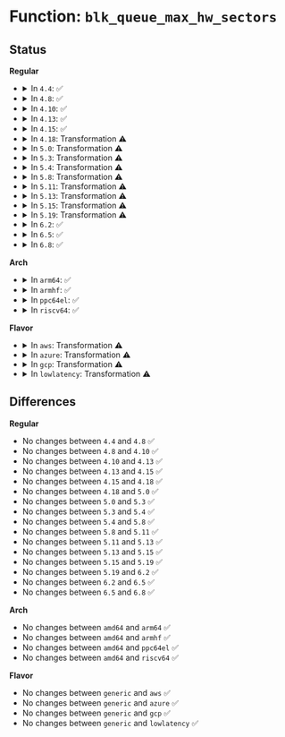 # Function: <code>blk_queue_max_hw_sectors</code>

## Status
<b>Regular</b>
<ul>
<li>
<details>
<summary>In <code>4.4</code>: ✅</summary>

```c
void blk_queue_max_hw_sectors(struct request_queue *q, unsigned int max_hw_sectors);
```

**Collision:** Unique Global

**Inline:** No

**Transformation:** False

**Instances:**

```
In block/blk-settings.c (ffffffff813be460)
Location: block/blk-settings.c:237
Inline: False
Direct callers:
  - drivers/block/brd.c:brd_alloc
  - drivers/block/virtio_blk.c:virtblk_probe
  - drivers/block/xen-blkfront.c:xlvbd_alloc_gendisk
  - drivers/scsi/scsi_lib.c:__scsi_init_queue
  - drivers/scsi/scsi_scan.c:scsi_probe_and_add_lun
  - drivers/scsi/scsi_scan.c:scsi_probe_and_add_lun
  - drivers/ata/libata-scsi.c:ata_scsi_dev_config
```
**Symbols:**

```
ffffffff813be460-ffffffff813be4db: blk_queue_max_hw_sectors (STB_GLOBAL)
```
</details>
</li>
<li>
<details>
<summary>In <code>4.8</code>: ✅</summary>

```c
void blk_queue_max_hw_sectors(struct request_queue *q, unsigned int max_hw_sectors);
```

**Collision:** Unique Global

**Inline:** No

**Transformation:** False

**Instances:**

```
In block/blk-settings.c (ffffffff814023e0)
Location: block/blk-settings.c:237
Inline: False
Direct callers:
  - drivers/block/brd.c:brd_alloc
  - drivers/block/virtio_blk.c:virtblk_probe
  - drivers/block/xen-blkfront.c:blkif_set_queue_limits
  - drivers/scsi/scsi_lib.c:__scsi_init_queue
  - drivers/scsi/scsi_scan.c:scsi_probe_and_add_lun
  - drivers/scsi/scsi_scan.c:scsi_probe_and_add_lun
  - drivers/ata/libata-scsi.c:ata_scsi_dev_config
```
**Symbols:**

```
ffffffff814023e0-ffffffff8140245b: blk_queue_max_hw_sectors (STB_GLOBAL)
```
</details>
</li>
<li>
<details>
<summary>In <code>4.10</code>: ✅</summary>

```c
void blk_queue_max_hw_sectors(struct request_queue *q, unsigned int max_hw_sectors);
```

**Collision:** Unique Global

**Inline:** No

**Transformation:** False

**Instances:**

```
In block/blk-settings.c (ffffffff8141c050)
Location: block/blk-settings.c:241
Inline: False
Direct callers:
  - drivers/block/xen-blkfront.c:blkif_set_queue_limits
  - drivers/scsi/scsi_lib.c:__scsi_init_queue
  - drivers/scsi/scsi_scan.c:scsi_probe_and_add_lun
  - drivers/scsi/scsi_scan.c:scsi_probe_and_add_lun
  - drivers/ata/libata-scsi.c:ata_scsi_dev_config
```
**Symbols:**

```
ffffffff8141c050-ffffffff8141c0d5: blk_queue_max_hw_sectors (STB_GLOBAL)
```
</details>
</li>
<li>
<details>
<summary>In <code>4.13</code>: ✅</summary>

```c
void blk_queue_max_hw_sectors(struct request_queue *q, unsigned int max_hw_sectors);
```

**Collision:** Unique Global

**Inline:** No

**Transformation:** False

**Instances:**

```
In block/blk-settings.c (ffffffff81429fe0)
Location: block/blk-settings.c:236
Inline: False
Direct callers:
  - drivers/block/xen-blkfront.c:blkif_set_queue_limits
  - drivers/scsi/scsi_lib.c:__scsi_init_queue
  - drivers/scsi/scsi_scan.c:scsi_probe_and_add_lun
  - drivers/scsi/scsi_scan.c:scsi_probe_and_add_lun
  - drivers/ata/libata-scsi.c:ata_scsi_dev_config
```
**Symbols:**

```
ffffffff81429fe0-ffffffff8142a069: blk_queue_max_hw_sectors (STB_GLOBAL)
```
</details>
</li>
<li>
<details>
<summary>In <code>4.15</code>: ✅</summary>

```c
void blk_queue_max_hw_sectors(struct request_queue *q, unsigned int max_hw_sectors);
```

**Collision:** Unique Global

**Inline:** No

**Transformation:** False

**Instances:**

```
In block/blk-settings.c (ffffffff81455220)
Location: block/blk-settings.c:237
Inline: False
Direct callers:
  - drivers/block/loop.c:loop_add
  - drivers/block/xen-blkfront.c:blkif_set_queue_limits
  - drivers/scsi/scsi_lib.c:__scsi_init_queue
  - drivers/scsi/scsi_scan.c:scsi_probe_and_add_lun
  - drivers/scsi/scsi_scan.c:scsi_probe_and_add_lun
  - drivers/ata/libata-scsi.c:ata_scsi_dev_config
```
**Symbols:**

```
ffffffff81455220-ffffffff814552a9: blk_queue_max_hw_sectors (STB_GLOBAL)
```
</details>
</li>
<li>
<details>
<summary>In <code>4.18</code>: Transformation ⚠️</summary>

```c
void blk_queue_max_hw_sectors(struct request_queue *q, unsigned int max_hw_sectors);
```

**Collision:** Unique Global

**Inline:** No

**Transformation:** True

**Instances:**

```
In block/blk-settings.c (0)
Location: block/blk-settings.c:237
Inline: False
Direct callers:
  - drivers/block/loop.c:loop_add
  - drivers/block/xen-blkfront.c:blkif_set_queue_limits
  - drivers/scsi/scsi_lib.c:__scsi_init_queue
  - drivers/scsi/scsi_scan.c:scsi_probe_and_add_lun
  - drivers/scsi/scsi_scan.c:scsi_probe_and_add_lun
  - drivers/ata/libata-scsi.c:ata_scsi_dev_config
```
**Symbols:**

```
ffffffff81488d99-ffffffff81488dcb: blk_queue_max_hw_sectors.cold.7 (STB_LOCAL)
ffffffff81488610-ffffffff8148866e: blk_queue_max_hw_sectors (STB_GLOBAL)
```
</details>
</li>
<li>
<details>
<summary>In <code>5.0</code>: Transformation ⚠️</summary>

```c
void blk_queue_max_hw_sectors(struct request_queue *q, unsigned int max_hw_sectors);
```

**Collision:** Unique Global

**Inline:** No

**Transformation:** True

**Instances:**

```
In block/blk-settings.c (0)
Location: block/blk-settings.c:181
Inline: False
Direct callers:
  - drivers/block/loop.c:loop_add
  - drivers/block/xen-blkfront.c:blkif_set_queue_limits
  - drivers/scsi/scsi_lib.c:__scsi_init_queue
  - drivers/scsi/scsi_scan.c:scsi_probe_and_add_lun
  - drivers/scsi/scsi_scan.c:scsi_probe_and_add_lun
  - drivers/ata/libata-scsi.c:ata_scsi_dev_config
```
**Symbols:**

```
ffffffff814a2c99-ffffffff814a2ccb: blk_queue_max_hw_sectors.cold.6 (STB_LOCAL)
ffffffff814a2530-ffffffff814a258b: blk_queue_max_hw_sectors (STB_GLOBAL)
```
</details>
</li>
<li>
<details>
<summary>In <code>5.3</code>: Transformation ⚠️</summary>

```c
void blk_queue_max_hw_sectors(struct request_queue *q, unsigned int max_hw_sectors);
```

**Collision:** Unique Global

**Inline:** No

**Transformation:** True

**Instances:**

```
In block/blk-settings.c (0)
Location: block/blk-settings.c:182
Inline: False
Direct callers:
  - drivers/lightnvm/core.c:nvm_create_tgt
  - drivers/block/loop.c:loop_add
  - drivers/block/xen-blkfront.c:blkif_set_queue_limits
  - drivers/scsi/scsi_lib.c:__scsi_init_queue
  - drivers/scsi/scsi_scan.c:scsi_add_lun
  - drivers/scsi/scsi_scan.c:scsi_add_lun
  - drivers/ata/libata-scsi.c:ata_scsi_dev_config
```
**Symbols:**

```
ffffffff814d0d4b-ffffffff814d0d7d: blk_queue_max_hw_sectors.cold (STB_LOCAL)
ffffffff814d0600-ffffffff814d065b: blk_queue_max_hw_sectors (STB_GLOBAL)
```
</details>
</li>
<li>
<details>
<summary>In <code>5.4</code>: Transformation ⚠️</summary>

```c
void blk_queue_max_hw_sectors(struct request_queue *q, unsigned int max_hw_sectors);
```

**Collision:** Unique Global

**Inline:** No

**Transformation:** True

**Instances:**

```
In block/blk-settings.c (0)
Location: block/blk-settings.c:183
Inline: False
Direct callers:
  - drivers/lightnvm/core.c:nvm_create_tgt
  - drivers/block/loop.c:loop_add
  - drivers/block/xen-blkfront.c:blkif_set_queue_limits
  - drivers/scsi/scsi_lib.c:__scsi_init_queue
  - drivers/scsi/scsi_scan.c:scsi_add_lun
  - drivers/scsi/scsi_scan.c:scsi_add_lun
  - drivers/ata/libata-scsi.c:ata_scsi_dev_config
```
**Symbols:**

```
ffffffff814ea10b-ffffffff814ea13d: blk_queue_max_hw_sectors.cold (STB_LOCAL)
ffffffff814e9980-ffffffff814e99db: blk_queue_max_hw_sectors (STB_GLOBAL)
```
</details>
</li>
<li>
<details>
<summary>In <code>5.8</code>: Transformation ⚠️</summary>

```c
void blk_queue_max_hw_sectors(struct request_queue *q, unsigned int max_hw_sectors);
```

**Collision:** Unique Global

**Inline:** No

**Transformation:** True

**Instances:**

```
In block/blk-settings.c (0)
Location: block/blk-settings.c:149
Inline: False
Direct callers:
  - drivers/lightnvm/core.c:nvm_create_tgt
  - drivers/block/loop.c:loop_add
  - drivers/block/xen-blkfront.c:blkif_set_queue_limits
  - drivers/scsi/scsi_lib.c:__scsi_init_queue
  - drivers/scsi/scsi_scan.c:scsi_add_lun
  - drivers/scsi/scsi_scan.c:scsi_add_lun
  - drivers/ata/libata-scsi.c:ata_scsi_dev_config
```
**Symbols:**

```
ffffffff815490ad-ffffffff815490df: blk_queue_max_hw_sectors.cold (STB_LOCAL)
ffffffff815487d0-ffffffff8154882e: blk_queue_max_hw_sectors (STB_GLOBAL)
```
</details>
</li>
<li>
<details>
<summary>In <code>5.11</code>: Transformation ⚠️</summary>

```c
void blk_queue_max_hw_sectors(struct request_queue *q, unsigned int max_hw_sectors);
```

**Collision:** Unique Global

**Inline:** No

**Transformation:** True

**Instances:**

```
In block/blk-settings.c (0)
Location: block/blk-settings.c:149
Inline: False
Direct callers:
  - drivers/lightnvm/core.c:nvm_create_tgt
  - drivers/block/loop.c:loop_add
  - drivers/block/xen-blkfront.c:blkif_set_queue_limits
  - drivers/scsi/scsi_lib.c:__scsi_init_queue
  - drivers/scsi/scsi_scan.c:scsi_add_lun
  - drivers/scsi/scsi_scan.c:scsi_add_lun
  - drivers/ata/libata-scsi.c:ata_scsi_dev_config
```
**Symbols:**

```
ffffffff81bf26ef-ffffffff81bf2711: blk_queue_max_hw_sectors.cold (STB_LOCAL)
ffffffff815645a0-ffffffff8156460d: blk_queue_max_hw_sectors (STB_GLOBAL)
```
</details>
</li>
<li>
<details>
<summary>In <code>5.13</code>: Transformation ⚠️</summary>

```c
void blk_queue_max_hw_sectors(struct request_queue *q, unsigned int max_hw_sectors);
```

**Collision:** Unique Global

**Inline:** No

**Transformation:** True

**Instances:**

```
In block/blk-settings.c (0)
Location: block/blk-settings.c:122
Inline: False
Direct callers:
  - drivers/lightnvm/core.c:nvm_create_tgt
  - drivers/block/loop.c:loop_add
  - drivers/block/xen-blkfront.c:blkif_set_queue_limits
  - drivers/scsi/scsi_lib.c:__scsi_init_queue
  - drivers/scsi/scsi_scan.c:scsi_add_lun
  - drivers/scsi/scsi_scan.c:scsi_add_lun
  - drivers/ata/libata-scsi.c:ata_scsi_dev_config
```
**Symbols:**

```
ffffffff81be46b6-ffffffff81be46d8: blk_queue_max_hw_sectors.cold (STB_LOCAL)
ffffffff8156cc70-ffffffff8156ccd9: blk_queue_max_hw_sectors (STB_GLOBAL)
```
</details>
</li>
<li>
<details>
<summary>In <code>5.15</code>: Transformation ⚠️</summary>

```c
void blk_queue_max_hw_sectors(struct request_queue *q, unsigned int max_hw_sectors);
```

**Collision:** Unique Global

**Inline:** No

**Transformation:** True

**Instances:**

```
In block/blk-settings.c (0)
Location: block/blk-settings.c:123
Inline: False
Direct callers:
  - drivers/block/loop.c:loop_add
  - drivers/block/xen-blkfront.c:blkif_set_queue_limits
  - drivers/scsi/scsi_lib.c:__scsi_init_queue
  - drivers/scsi/scsi_scan.c:scsi_add_lun
  - drivers/scsi/scsi_scan.c:scsi_add_lun
  - drivers/ata/libata-scsi.c:ata_scsi_dev_config
```
**Symbols:**

```
ffffffff81cd8159-ffffffff81cd817b: blk_queue_max_hw_sectors.cold (STB_LOCAL)
ffffffff815d11b0-ffffffff815d1225: blk_queue_max_hw_sectors (STB_GLOBAL)
```
</details>
</li>
<li>
<details>
<summary>In <code>5.19</code>: Transformation ⚠️</summary>

```c
void blk_queue_max_hw_sectors(struct request_queue *q, unsigned int max_hw_sectors);
```

**Collision:** Unique Global

**Inline:** No

**Transformation:** True

**Instances:**

```
In block/blk-settings.c (0)
Location: block/blk-settings.c:122
Inline: False
Direct callers:
  - drivers/block/loop.c:loop_add
  - drivers/block/xen-blkfront.c:blkif_set_queue_limits
  - drivers/scsi/scsi_lib.c:__scsi_init_queue
  - drivers/scsi/scsi_scan.c:scsi_add_lun
  - drivers/scsi/scsi_scan.c:scsi_add_lun
  - drivers/ata/libata-scsi.c:ata_scsi_dev_config
```
**Symbols:**

```
ffffffff81e8b51f-ffffffff81e8b541: blk_queue_max_hw_sectors.cold (STB_LOCAL)
ffffffff8167cb80-ffffffff8167cc06: blk_queue_max_hw_sectors (STB_GLOBAL)
```
</details>
</li>
<li>
<details>
<summary>In <code>6.2</code>: ✅</summary>

```c
void blk_queue_max_hw_sectors(struct request_queue *q, unsigned int max_hw_sectors);
```

**Collision:** Unique Global

**Inline:** No

**Transformation:** False

**Instances:**

```
In block/blk-settings.c (ffffffff817394e0)
Location: block/blk-settings.c:122
Inline: False
Direct callers:
  - drivers/block/loop.c:loop_add
  - drivers/block/xen-blkfront.c:blkif_set_queue_limits
  - drivers/scsi/scsi_lib.c:__scsi_init_queue
  - drivers/scsi/scsi_scan.c:scsi_add_lun
  - drivers/scsi/scsi_scan.c:scsi_add_lun
  - drivers/ata/libata-scsi.c:ata_scsi_dev_config
```
**Symbols:**

```
ffffffff817394e0-ffffffff81739584: blk_queue_max_hw_sectors (STB_GLOBAL)
```
</details>
</li>
<li>
<details>
<summary>In <code>6.5</code>: ✅</summary>

```c
void blk_queue_max_hw_sectors(struct request_queue *q, unsigned int max_hw_sectors);
```

**Collision:** Unique Global

**Inline:** No

**Transformation:** False

**Instances:**

```
In block/blk-settings.c (ffffffff81775ba0)
Location: block/blk-settings.c:123
Inline: False
Direct callers:
  - drivers/block/loop.c:loop_add
  - drivers/block/virtio_blk.c:virtblk_probe
  - drivers/block/xen-blkfront.c:blkif_set_queue_limits
  - drivers/scsi/scsi_lib.c:__scsi_init_queue
  - drivers/scsi/scsi_scan.c:scsi_add_lun
  - drivers/scsi/scsi_scan.c:scsi_add_lun
  - drivers/ata/libata-scsi.c:ata_scsi_dev_config
```
**Symbols:**

```
ffffffff81775ba0-ffffffff81775c56: blk_queue_max_hw_sectors (STB_GLOBAL)
```
</details>
</li>
<li>
<details>
<summary>In <code>6.8</code>: ✅</summary>

```c
void blk_queue_max_hw_sectors(struct request_queue *q, unsigned int max_hw_sectors);
```

**Collision:** Unique Global

**Inline:** No

**Transformation:** False

**Instances:**

```
In block/blk-settings.c (ffffffff817b7e70)
Location: block/blk-settings.c:123
Inline: False
Direct callers:
  - drivers/block/loop.c:loop_add
  - drivers/block/virtio_blk.c:virtblk_probe
  - drivers/block/xen-blkfront.c:blkif_set_queue_limits
  - drivers/scsi/scsi_lib.c:__scsi_init_queue
  - drivers/scsi/scsi_scan.c:scsi_add_lun
  - drivers/scsi/scsi_scan.c:scsi_add_lun
  - drivers/ata/libata-scsi.c:ata_scsi_dev_config
```
**Symbols:**

```
ffffffff817b7e70-ffffffff817b7f23: blk_queue_max_hw_sectors (STB_GLOBAL)
```
</details>
</li>
</ul>
<b>Arch</b>
<ul>
<li>
<details>
<summary>In <code>arm64</code>: ✅</summary>

```c
void blk_queue_max_hw_sectors(struct request_queue *q, unsigned int max_hw_sectors);
```

**Collision:** Unique Global

**Inline:** No

**Transformation:** False

**Instances:**

```
In block/blk-settings.c (ffff8000105e7b68)
Location: block/blk-settings.c:183
Inline: False
Direct callers:
  - drivers/lightnvm/core.c:nvm_create_tgt
  - drivers/block/loop.c:loop_add
  - drivers/block/xen-blkfront.c:blkif_set_queue_limits
  - drivers/scsi/scsi_lib.c:__scsi_init_queue
  - drivers/scsi/scsi_scan.c:scsi_add_lun
  - drivers/scsi/scsi_scan.c:scsi_add_lun
  - drivers/ata/libata-scsi.c:ata_scsi_dev_config
  - drivers/mmc/core/queue.c:mmc_init_queue
```
**Symbols:**

```
ffff8000105e7b68-ffff8000105e7c10: blk_queue_max_hw_sectors (STB_GLOBAL)
```
</details>
</li>
<li>
<details>
<summary>In <code>armhf</code>: ✅</summary>

```c
void blk_queue_max_hw_sectors(struct request_queue *q, unsigned int max_hw_sectors);
```

**Collision:** Unique Global

**Inline:** No

**Transformation:** False

**Instances:**

```
In block/blk-settings.c (c079452c)
Location: block/blk-settings.c:183
Inline: False
Direct callers:
  - drivers/lightnvm/core.c:nvm_create_tgt
  - drivers/block/loop.c:loop_add
  - drivers/scsi/scsi_lib.c:__scsi_init_queue
  - drivers/scsi/scsi_scan.c:scsi_add_lun
  - drivers/scsi/scsi_scan.c:scsi_add_lun
  - drivers/ata/libata-scsi.c:ata_scsi_dev_config
  - drivers/mmc/core/queue.c:mmc_init_queue
```
**Symbols:**

```
c079452c-c07945bc: blk_queue_max_hw_sectors (STB_GLOBAL)
```
</details>
</li>
<li>
<details>
<summary>In <code>ppc64el</code>: ✅</summary>

```c
void blk_queue_max_hw_sectors(struct request_queue *q, unsigned int max_hw_sectors);
```

**Collision:** Unique Global

**Inline:** No

**Transformation:** False

**Instances:**

```
In block/blk-settings.c (c00000000077c350)
Location: block/blk-settings.c:183
Inline: False
Direct callers:
  - drivers/lightnvm/core.c:nvm_create_tgt
  - drivers/block/loop.c:loop_add
  - drivers/scsi/scsi_lib.c:__scsi_init_queue
  - drivers/scsi/scsi_scan.c:scsi_add_lun
  - drivers/scsi/scsi_scan.c:scsi_add_lun
  - drivers/ata/libata-scsi.c:ata_scsi_dev_config
```
**Symbols:**

```
c00000000077c350-c00000000077c42c: blk_queue_max_hw_sectors (STB_GLOBAL)
```
</details>
</li>
<li>
<details>
<summary>In <code>riscv64</code>: ✅</summary>

```c
void blk_queue_max_hw_sectors(struct request_queue *q, unsigned int max_hw_sectors);
```

**Collision:** Unique Global

**Inline:** No

**Transformation:** False

**Instances:**

```
In block/blk-settings.c (ffffffe00042886e)
Location: block/blk-settings.c:183
Inline: False
Direct callers:
  - drivers/lightnvm/core.c:nvm_create_tgt
  - drivers/block/loop.c:loop_add
  - drivers/scsi/scsi_lib.c:__scsi_init_queue
  - drivers/scsi/scsi_scan.c:scsi_add_lun
  - drivers/scsi/scsi_scan.c:scsi_add_lun
  - drivers/ata/libata-scsi.c:ata_scsi_dev_config
  - drivers/mmc/core/queue.c:mmc_init_queue
```
**Symbols:**

```
ffffffe00042886e-ffffffe000428904: blk_queue_max_hw_sectors (STB_GLOBAL)
```
</details>
</li>
</ul>
<b>Flavor</b>
<ul>
<li>
<details>
<summary>In <code>aws</code>: Transformation ⚠️</summary>

```c
void blk_queue_max_hw_sectors(struct request_queue *q, unsigned int max_hw_sectors);
```

**Collision:** Unique Global

**Inline:** No

**Transformation:** True

**Instances:**

```
In block/blk-settings.c (0)
Location: block/blk-settings.c:183
Inline: False
Direct callers:
  - drivers/lightnvm/core.c:nvm_create_tgt
  - drivers/block/loop.c:loop_add
  - drivers/block/xen-blkfront.c:blkif_set_queue_limits
  - drivers/scsi/scsi_lib.c:__scsi_init_queue
  - drivers/scsi/scsi_scan.c:scsi_add_lun
  - drivers/scsi/scsi_scan.c:scsi_add_lun
  - drivers/nvme/host/core.c:nvme_set_queue_limits
  - drivers/ata/libata-scsi.c:ata_scsi_dev_config
```
**Symbols:**

```
ffffffff814e26eb-ffffffff814e271d: blk_queue_max_hw_sectors.cold (STB_LOCAL)
ffffffff814e1f60-ffffffff814e1fbb: blk_queue_max_hw_sectors (STB_GLOBAL)
```
</details>
</li>
<li>
<details>
<summary>In <code>azure</code>: Transformation ⚠️</summary>

```c
void blk_queue_max_hw_sectors(struct request_queue *q, unsigned int max_hw_sectors);
```

**Collision:** Unique Global

**Inline:** No

**Transformation:** True

**Instances:**

```
In block/blk-settings.c (0)
Location: block/blk-settings.c:183
Inline: False
Direct callers:
  - drivers/block/loop.c:loop_add
  - drivers/nvdimm/pmem.c:pmem_attach_disk
  - drivers/nvdimm/blk.c:nd_blk_probe
  - drivers/scsi/scsi_lib.c:__scsi_init_queue
  - drivers/scsi/scsi_scan.c:scsi_add_lun
  - drivers/scsi/scsi_scan.c:scsi_add_lun
  - drivers/nvme/host/core.c:nvme_set_queue_limits
  - drivers/ata/libata-scsi.c:ata_scsi_dev_config
```
**Symbols:**

```
ffffffff814d307b-ffffffff814d30ad: blk_queue_max_hw_sectors.cold (STB_LOCAL)
ffffffff814d28f0-ffffffff814d294b: blk_queue_max_hw_sectors (STB_GLOBAL)
```
</details>
</li>
<li>
<details>
<summary>In <code>gcp</code>: Transformation ⚠️</summary>

```c
void blk_queue_max_hw_sectors(struct request_queue *q, unsigned int max_hw_sectors);
```

**Collision:** Unique Global

**Inline:** No

**Transformation:** True

**Instances:**

```
In block/blk-settings.c (0)
Location: block/blk-settings.c:183
Inline: False
Direct callers:
  - drivers/lightnvm/core.c:nvm_create_tgt
  - drivers/block/loop.c:loop_add
  - drivers/block/xen-blkfront.c:blkif_set_queue_limits
  - drivers/scsi/scsi_lib.c:__scsi_init_queue
  - drivers/scsi/scsi_scan.c:scsi_add_lun
  - drivers/scsi/scsi_scan.c:scsi_add_lun
  - drivers/ata/libata-scsi.c:ata_scsi_dev_config
```
**Symbols:**

```
ffffffff814de77b-ffffffff814de7ad: blk_queue_max_hw_sectors.cold (STB_LOCAL)
ffffffff814ddff0-ffffffff814de04b: blk_queue_max_hw_sectors (STB_GLOBAL)
```
</details>
</li>
<li>
<details>
<summary>In <code>lowlatency</code>: Transformation ⚠️</summary>

```c
void blk_queue_max_hw_sectors(struct request_queue *q, unsigned int max_hw_sectors);
```

**Collision:** Unique Global

**Inline:** No

**Transformation:** True

**Instances:**

```
In block/blk-settings.c (0)
Location: block/blk-settings.c:183
Inline: False
Direct callers:
  - drivers/lightnvm/core.c:nvm_create_tgt
  - drivers/block/loop.c:loop_add
  - drivers/block/xen-blkfront.c:blkif_set_queue_limits
  - drivers/scsi/scsi_lib.c:__scsi_init_queue
  - drivers/scsi/scsi_scan.c:scsi_add_lun
  - drivers/scsi/scsi_scan.c:scsi_add_lun
  - drivers/ata/libata-scsi.c:ata_scsi_dev_config
```
**Symbols:**

```
ffffffff814f75db-ffffffff814f760d: blk_queue_max_hw_sectors.cold (STB_LOCAL)
ffffffff814f6e50-ffffffff814f6eab: blk_queue_max_hw_sectors (STB_GLOBAL)
```
</details>
</li>
</ul>

## Differences
<b>Regular</b>
<ul>
<li>
No changes between <code>4.4</code> and <code>4.8</code> ✅
</li>
<li>
No changes between <code>4.8</code> and <code>4.10</code> ✅
</li>
<li>
No changes between <code>4.10</code> and <code>4.13</code> ✅
</li>
<li>
No changes between <code>4.13</code> and <code>4.15</code> ✅
</li>
<li>
No changes between <code>4.15</code> and <code>4.18</code> ✅
</li>
<li>
No changes between <code>4.18</code> and <code>5.0</code> ✅
</li>
<li>
No changes between <code>5.0</code> and <code>5.3</code> ✅
</li>
<li>
No changes between <code>5.3</code> and <code>5.4</code> ✅
</li>
<li>
No changes between <code>5.4</code> and <code>5.8</code> ✅
</li>
<li>
No changes between <code>5.8</code> and <code>5.11</code> ✅
</li>
<li>
No changes between <code>5.11</code> and <code>5.13</code> ✅
</li>
<li>
No changes between <code>5.13</code> and <code>5.15</code> ✅
</li>
<li>
No changes between <code>5.15</code> and <code>5.19</code> ✅
</li>
<li>
No changes between <code>5.19</code> and <code>6.2</code> ✅
</li>
<li>
No changes between <code>6.2</code> and <code>6.5</code> ✅
</li>
<li>
No changes between <code>6.5</code> and <code>6.8</code> ✅
</li>
</ul>
<b>Arch</b>
<ul>
<li>
No changes between <code>amd64</code> and <code>arm64</code> ✅
</li>
<li>
No changes between <code>amd64</code> and <code>armhf</code> ✅
</li>
<li>
No changes between <code>amd64</code> and <code>ppc64el</code> ✅
</li>
<li>
No changes between <code>amd64</code> and <code>riscv64</code> ✅
</li>
</ul>
<b>Flavor</b>
<ul>
<li>
No changes between <code>generic</code> and <code>aws</code> ✅
</li>
<li>
No changes between <code>generic</code> and <code>azure</code> ✅
</li>
<li>
No changes between <code>generic</code> and <code>gcp</code> ✅
</li>
<li>
No changes between <code>generic</code> and <code>lowlatency</code> ✅
</li>
</ul>
